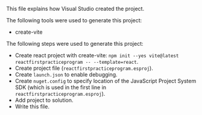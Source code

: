 This file explains how Visual Studio created the project.

The following tools were used to generate this project:
- create-vite

The following steps were used to generate this project:
- Create react project with create-vite: `npm init --yes vite@latest reactfirstpracticeprogram -- --template=react`.
- Create project file (`reactfirstpracticeprogram.esproj`).
- Create `launch.json` to enable debugging.
- Create `nuget.config` to specify location of the JavaScript Project System SDK (which is used in the first line in `reactfirstpracticeprogram.esproj`).
- Add project to solution.
- Write this file.
